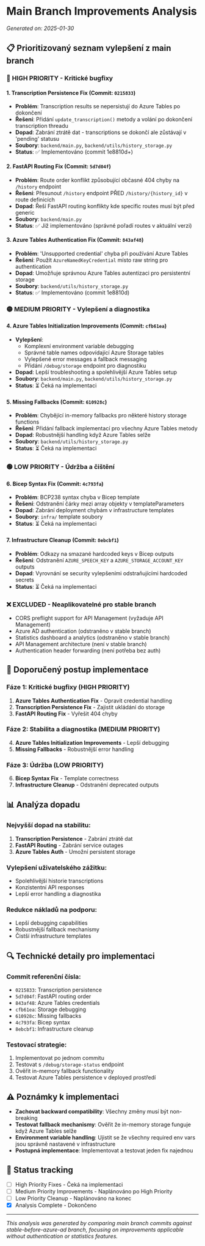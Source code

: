 # Main Branch Improvements Analysis
*Generated on: 2025-01-30*

## 📋 **Prioritizovaný seznam vylepšení z main branch**

### 🔴 **HIGH PRIORITY - Kritické bugfixy**

#### 1. **Transcription Persistence Fix** (Commit: `0215833`)
- **Problém**: Transcription results se nepersistují do Azure Tables po dokončení
- **Řešení**: Přidání `update_transcription()` metody a volání po dokončení transcription threadu
- **Dopad**: Zabrání ztrátě dat - transcriptions se dokončí ale zůstávají v 'pending' statusu
- **Soubory**: `backend/main.py`, `backend/utils/history_storage.py`
- **Status**: ✅ Implementováno (commit 1e8810d+)

#### 2. **FastAPI Routing Fix** (Commit: `5d7d04f`) 
- **Problém**: Route order konflikt způsobující občasné 404 chyby na `/history` endpoint
- **Řešení**: Přesunout `/history` endpoint PŘED `/history/{history_id}` v route definicích
- **Dopad**: Řeší FastAPI routing konflikty kde specific routes musí být před generic
- **Soubory**: `backend/main.py`
- **Status**: ✅ Již implementováno (správné pořadí routes v aktuální verzi)

#### 3. **Azure Tables Authentication Fix** (Commit: `843af48`)
- **Problém**: 'Unsupported credential' chyba při používání Azure Tables
- **Řešení**: Použít `AzureNamedKeyCredential` místo raw string pro authentication
- **Dopad**: Umožňuje správnou Azure Tables autentizaci pro persistentní storage
- **Soubory**: `backend/utils/history_storage.py`
- **Status**: ✅ Implementováno (commit 1e8810d)

### 🟡 **MEDIUM PRIORITY - Vylepšení a diagnostika**

#### 4. **Azure Tables Initialization Improvements** (Commit: `cfb61ea`)
- **Vylepšení**:
  - Komplexní environment variable debugging
  - Správné table names odpovídající Azure Storage tables
  - Vylepšené error messages a fallback messaging
  - Přidání `/debug/storage` endpoint pro diagnostiku
- **Dopad**: Lepší troubleshooting a spolehlivější Azure Tables setup
- **Soubory**: `backend/main.py`, `backend/utils/history_storage.py`
- **Status**: ⏳ Čeká na implementaci

#### 5. **Missing Fallbacks** (Commit: `610928c`)
- **Problém**: Chybějící in-memory fallbacks pro některé history storage functions
- **Řešení**: Přidání fallback implementací pro všechny Azure Tables metody
- **Dopad**: Robustnější handling když Azure Tables selže
- **Soubory**: `backend/utils/history_storage.py`
- **Status**: ⏳ Čeká na implementaci

### 🟢 **LOW PRIORITY - Údržba a čištění**

#### 6. **Bicep Syntax Fix** (Commit: `4c793fa`)
- **Problém**: BCP238 syntax chyba v Bicep template
- **Řešení**: Odstranění čárky mezi array objekty v templateParameters
- **Dopad**: Zabrání deployment chybám v infrastructure templates
- **Soubory**: `infra/` template soubory
- **Status**: ⏳ Čeká na implementaci

#### 7. **Infrastructure Cleanup** (Commit: `8ebcbf1`)
- **Problém**: Odkazy na smazané hardcoded keys v Bicep outputs
- **Řešení**: Odstranění `AZURE_SPEECH_KEY` a `AZURE_STORAGE_ACCOUNT_KEY` outputs
- **Dopad**: Vyrovnání se security vylepšeními odstraňujícími hardcoded secrets
- **Status**: ⏳ Čeká na implementaci

### ❌ **EXCLUDED - Neaplikovatelné pro stable branch**
- CORS preflight support for API Management (vyžaduje API Management)
- Azure AD authentication (odstraněno v stable branch)
- Statistics dashboard a analytics (odstraněno v stable branch)
- API Management architecture (není v stable branch)
- Authentication header forwarding (není potřeba bez auth)

## 🚀 **Doporučený postup implementace**

### Fáze 1: Kritické bugfixy (HIGH PRIORITY)
1. **Azure Tables Authentication Fix** - Opravit credential handling
2. **Transcription Persistence Fix** - Zajistit ukládání do storage
3. **FastAPI Routing Fix** - Vyřešit 404 chyby

### Fáze 2: Stabilita a diagnostika (MEDIUM PRIORITY)
4. **Azure Tables Initialization Improvements** - Lepší debugging
5. **Missing Fallbacks** - Robustnější error handling

### Fáze 3: Údržba (LOW PRIORITY)
6. **Bicep Syntax Fix** - Template correctness
7. **Infrastructure Cleanup** - Odstranění deprecated outputs

## 📊 **Analýza dopadu**

### Nejvyšší dopad na stabilitu:
1. **Transcription Persistence** - Zabrání ztrátě dat
2. **FastAPI Routing** - Zabrání service outages
3. **Azure Tables Auth** - Umožní persistent storage

### Vylepšení uživatelského zážitku:
- Spolehlivější historie transcriptions
- Konzistentní API responses
- Lepší error handling a diagnostika

### Redukce nákladů na podporu:
- Lepší debugging capabilities
- Robustnější fallback mechanismy
- Čistší infrastructure templates

## 🔍 **Technické detaily pro implementaci**

### Commit referenční čísla:
- `0215833`: Transcription persistence
- `5d7d04f`: FastAPI routing order
- `843af48`: Azure Tables credentials
- `cfb61ea`: Storage debugging
- `610928c`: Missing fallbacks
- `4c793fa`: Bicep syntax
- `8ebcbf1`: Infrastructure cleanup

### Testovací strategie:
1. Implementovat po jednom commitu
2. Testovat s `/debug/storage-status` endpoint
3. Ověřit in-memory fallback functionality
4. Testovat Azure Tables persistence v deployed prostředí

## ⚠️ **Poznámky k implementaci**

- **Zachovat backward compatibility**: Všechny změny musí být non-breaking
- **Testovat fallback mechanismy**: Ověřit že in-memory storage funguje když Azure Tables selže
- **Environment variable handling**: Ujistit se že všechny required env vars jsou správně nastavené v infrastructure
- **Postupná implementace**: Implementovat a testovat jeden fix najednou

## 📝 **Status tracking**

- [ ] High Priority Fixes - Čeká na implementaci
- [ ] Medium Priority Improvements - Naplánováno po High Priority
- [ ] Low Priority Cleanup - Naplánováno na konec
- [x] Analysis Complete - Dokončeno

---

*This analysis was generated by comparing main branch commits against stable-before-azure-ad branch, focusing on improvements applicable without authentication or statistics features.*